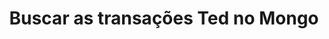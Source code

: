 ---
title: Buscar as transações Ted no Mongo
api:
  file: readme-hml-corebank.json
  operationId: get_v2-operations-ted-idliquidacao
hidden: false
---